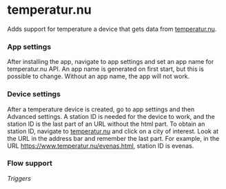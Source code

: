# temperatur.nu
Adds support for temperature a device that gets data from [temperatur.nu](http://www.temperatur.nu).

### App settings
After installing the app, navigate to app settings and set an app name for temperatur.nu API. An app name is generated on first start, but this is possible to change. Without an app name, the app will not work.

### Device settings
After a temperature device is created, go to app settings and then Advanced settings. A station ID is needed for the device to work, and the station ID is the last part of an URL without the html part. To obtain an station ID, navigate to [temperatur.nu](http://www.temperatur.nu) and click on a city of interest. Look at the URL in the address bar and remember the last part. For example, in the URL https://www.temperatur.nu/evenas.html, station ID is evenas.

### Flow support
*Triggers*
